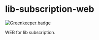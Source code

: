 # lib-subscription-web

[![Greenkeeper badge](https://badges.greenkeeper.io/lnwu/lib-subscription-web.svg)](https://greenkeeper.io/)

WEB for lib subscription.
